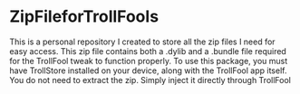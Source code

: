# ZipFileforTrollFools
This is a personal repository I created to store all the zip files I need for easy access.
This zip file contains both a .dylib and a .bundle file required for the TrollFool tweak to function properly.
To use this package, you must have TrollStore installed on your device, along with the TrollFool app itself. You do not need to extract the zip. Simply inject it directly through TrollFool
